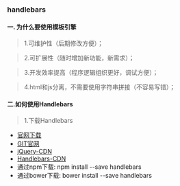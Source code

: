 ### handlebars
#### 一. 为什么要使用模板引擎

> 1.可维护性（后期修改方便）；

> 2.可扩展性（随时增加新功能，新需求）；

> 3.开发效率提高（程序逻辑组织更好，调试方便）；

> 4.html和js分离，不需要使用字符串拼接（不容易写错）；

#### 二.如何使用Handlebars
> 1.下载Handlebars

- [官网下载](http://handlebarsjs.com./installation.html)
- [GIT官网](https://github.com/daaain/Handlebars.git)
- [jQuery-CDN](http://www.bootcdn.cn/jquery/)
- [Handlebars-CDN](http://www.bootcdn.cn/handlebars.js/)
- 通过npm下载: npm install --save handlebars
- 通过bower下载: bower install --save handlebars
